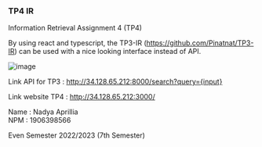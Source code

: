 ### TP4 IR
Information Retrieval Assignment 4 (TP4)

By using react and typescript, the TP3-IR (https://github.com/Pinatnat/TP3-IR) can be used with a nice looking interface instead of API. </br>

![image](https://user-images.githubusercontent.com/59051502/206649586-e9f647c3-2462-43b9-9f15-15c50f629627.png)

Link API for TP3 : http://34.128.65.212:8000/search?query={input}

Link website TP4 : http://34.128.65.212:3000/

Name    : Nadya Aprillia </br>
NPM     : 1906398566

Even Semester 2022/2023 (7th Semester)
